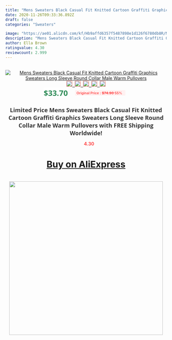 ```yaml
---
title: "Mens Sweaters Black Casual Fit Knitted Cartoon Graffiti Graphics Sweaters Long Sleeve Round Collar Male Warm Pullovers"
date: 2020-11-26T09:33:36.892Z
draft: false
categories: "Sweaters"

image: "https://ae01.alicdn.com/kf/Hb9affd6357f5487898e1d126f6780db8R/Mens-Sweaters-Black-Casual-Fit-Knitted-Cartoon-Graffiti-Graphics-Sweaters-Long-Sleeve-Round-Collar-Male-Warm.jpg"
description: "Mens Sweaters Black Casual Fit Knitted Cartoon Graffiti Graphics Sweaters Long Sleeve Round Collar Male Warm Pullovers"
author: Ella Brown
ratingvalue: 4.30
reviewcount: 2.999
---
```

<br>
<div style="text-align: center;">
<a href="https://s.click.aliexpress.com/e/_9AbqRT" target="_blank" rel="nofollow noopener noreferrer"><img alt="Mens Sweaters Black Casual Fit Knitted Cartoon Graffiti Graphics Sweaters Long Sleeve Round Collar Male Warm Pullovers" class="magnifier-image" src="https://ae01.alicdn.com/kf/Hb9affd6357f5487898e1d126f6780db8R/Mens-Sweaters-Black-Casual-Fit-Knitted-Cartoon-Graffiti-Graphics-Sweaters-Long-Sleeve-Round-Collar-Male-Warm.jpg_640x640.jpg">
<br>
<img style="border:1px solid salmon" src="https://ae01.alicdn.com/kf/Hb9affd6357f5487898e1d126f6780db8R/Mens-Sweaters-Black-Casual-Fit-Knitted-Cartoon-Graffiti-Graphics-Sweaters-Long-Sleeve-Round-Collar-Male-Warm.jpg_120x120.jpg">&nbsp;&nbsp;<img style="border:1px solid salmon" src="https://ae01.alicdn.com/kf/Hbadc790a797a42cb815302d49974a357W/Mens-Sweaters-Black-Casual-Fit-Knitted-Cartoon-Graffiti-Graphics-Sweaters-Long-Sleeve-Round-Collar-Male-Warm.jpg_120x120.jpg">&nbsp;&nbsp;<img style="border:1px solid salmon" src="https://ae01.alicdn.com/kf/H04cb1a62c0d8493599d2cd3fdcdfda0ef/Mens-Sweaters-Black-Casual-Fit-Knitted-Cartoon-Graffiti-Graphics-Sweaters-Long-Sleeve-Round-Collar-Male-Warm.jpg_120x120.jpg">&nbsp;&nbsp;<img style="border:1px solid salmon" src="https://ae01.alicdn.com/kf/H86a4ed74cfc0407e840892e953c560b46/Mens-Sweaters-Black-Casual-Fit-Knitted-Cartoon-Graffiti-Graphics-Sweaters-Long-Sleeve-Round-Collar-Male-Warm.jpg_120x120.jpg">&nbsp;&nbsp;<img style="border:1px solid salmon" src="https://ae01.alicdn.com/kf/Hfbc74c5c2a9940f7994a919dabf61d39I/Mens-Sweaters-Black-Casual-Fit-Knitted-Cartoon-Graffiti-Graphics-Sweaters-Long-Sleeve-Round-Collar-Male-Warm.jpg_120x120.jpg"></a></div><br0>
<div style="text-align: center;"><span style="background-color: white; border: 0px; box-sizing: border-box; color: seagreen; display: inline-block; font-family: &quot;open sans&quot; , &quot;arial&quot; , &quot;helvetica&quot; , sans-serif , &quot;heiti&quot;; font-size: 24px; font-stretch: inherit; font-weight: 700; line-height: inherit; margin: 0px 10px 0px 0px; padding: 0px; vertical-align: middle;">$33.70 </span>
<span style="background: rgb(255 , 241 , 241); border-radius: 3px; border: 0px; box-sizing: border-box; color: #ff4747; display: inline-block; font-family: inherit; font-size: 12px; font-stretch: inherit; font-style: inherit; font-variant: inherit; font-weight: 600; line-height: inherit; margin: 0px; padding: 2px 5px; transform: scale(0.9); vertical-align: middle;">Original Price : <b style="text-decoration: line-through;">$74.90 </b> 55%&nbsp;&nbsp;</span></div>
<h1 style="color: #333333; display: inline-block; font-family: &quot;open sans&quot; , &quot;arial&quot; , &quot;helvetica&quot; , sans-serif , &quot;heiti&quot;; font-size: 18px; font-stretch: inherit; font-weight: 700; text-align: center;">Limited Price Mens Sweaters Black Casual Fit Knitted Cartoon Graffiti Graphics Sweaters Long Sleeve Round Collar Male Warm Pullovers with FREE Shipping Worldwide!</h1>
<div style="color: #ff4747; text-align: center;">
<img src="https://4.bp.blogspot.com/-M0ZcTcb-5uY/XleCXlxnR4I/AAAAAAAAAEc/OrjgMkXV1oMQFaCRZj5HQwOCBcu3w1FegCPcBGAYYCw/s1600/star.png" style="height: 15px;">&nbsp;<b>4.30</b></div>
<div class="button_cont" align="center"><a class="buynow_a" href="https://s.click.aliexpress.com/e/_9AbqRT" target="_blank" rel="nofollow noopener noreferrer"><H1>Buy on AliExpress</H1></a></div><br>
<div class="separator" style="clear: both; text-align: center;">
<img src="https://lh3.googleusercontent.com/-pTy5HemUv9M/XlePHvY0dAI/AAAAAAAAAE4/0nX5iRUoIWY8eMW9Dpxeirr157OZliDIgCLcBGAsYHQ/s1600/badge.gif" width="480">
</div>
